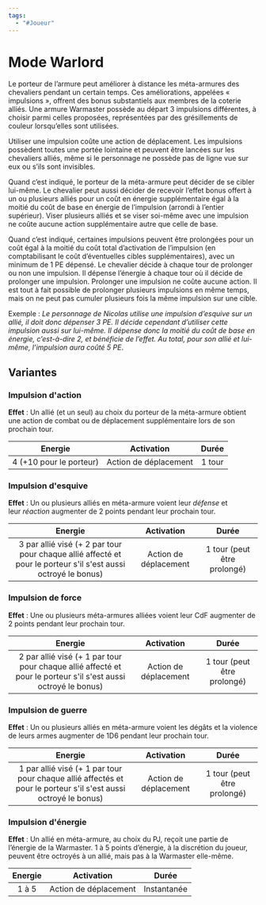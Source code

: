 ```yaml
---
tags:
  - "#Joueur"
---
```

# Mode Warlord

Le porteur de l’armure peut améliorer à distance les méta-armures des chevaliers pendant un certain temps. Ces améliorations, appelées « impulsions », offrent des bonus substantiels aux membres de la coterie alliés. Une armure Warmaster possède au départ 3 impulsions différentes, à choisir parmi celles proposées, représentées par des grésillements de couleur lorsqu’elles sont utilisées.

Utiliser une impulsion coûte une action de déplacement. Les impulsions possèdent toutes une portée lointaine et peuvent être lancées sur les chevaliers alliés, même si le personnage ne possède pas de ligne vue sur eux ou s’ils sont invisibles.

Quand c’est indiqué, le porteur de la méta-armure peut décider de se cibler lui-même. Le chevalier peut aussi décider de recevoir l’effet bonus offert à un ou plusieurs alliés pour un coût en énergie supplémentaire égal à la moitié du coût de base en énergie de l’impulsion (arrondi à l’entier supérieur). Viser plusieurs alliés et se viser soi-même avec une impulsion ne coûte aucune action supplémentaire autre que celle de base.

Quand c’est indiqué, certaines impulsions peuvent être prolongées pour un coût égal à la moitié du coût total d’activation de l’impulsion (en comptabilisant le coût d’éventuelles cibles supplémentaires), avec un minimum de 1 PE dépensé. Le chevalier décide à chaque tour de prolonger ou non une impulsion. Il dépense l’énergie à chaque tour où il décide de prolonger une impulsion. Prolonger une impulsion ne coûte aucune action. Il est tout à fait possible de prolonger plusieurs impulsions en même temps, mais on ne peut pas cumuler plusieurs fois la même impulsion sur une cible.

Exemple : _Le personnage de Nicolas utilise une impulsion d’esquive sur un allié, il doit donc dépenser 3 PE. Il décide cependant d’utiliser cette impulsion aussi sur lui-même. Il dépense donc la moitié du coût de base en énergie, c’est-à-dire 2, et bénéficie de l’effet. Au total, pour son allié et lui-même, l’impulsion aura coûté 5 PE_.

## Variantes

### Impulsion d'action
**Effet** : Un allié (et un seul) au choix du porteur de la méta-armure obtient une action de combat ou de déplacement supplémentaire lors de son prochain tour.

|         Energie         |      Activation       | Durée  |
| :---------------------: | :-------------------: | :----: |
| 4 (+10 pour le porteur) | Action de déplacement | 1 tour |
### Impulsion d'esquive
**Effet** : Un ou plusieurs alliés en méta-armure voient leur _défense_ et leur _réaction_ augmenter de 2 points pendant leur prochain tour.

|                                                    Energie                                                     |      Activation       |            Durée            |
| :------------------------------------------------------------------------------------------------------------: | :-------------------: | :-------------------------: |
| 3 par allié visé (+ 2 par tour pour chaque allié affecté et pour le porteur s'il s'est aussi octroyé le bonus) | Action de déplacement | 1 tour (peut être prolongé) |
### Impulsion de force
**Effet** : Une ou plusieurs méta-armures alliées voient leur CdF augmenter de 2 points pendant leur prochain tour.

|                                                    Energie                                                     |      Activation       |            Durée            |
| :------------------------------------------------------------------------------------------------------------: | :-------------------: | :-------------------------: |
| 2 par allié visé (+ 1 par tour pour chaque allié affecté et pour le porteur s'il s'est aussi octroyé le bonus) | Action de déplacement | 1 tour (peut être prolongé) |
### Impulsion de guerre
**Effet** : Un ou plusieurs alliés en méta-armure voient les dégâts et la violence de leurs armes augmenter de 1D6 pendant leur prochain tour.

|                                                     Energie                                                     |      Activation       |            Durée            |
| :-------------------------------------------------------------------------------------------------------------: | :-------------------: | :-------------------------: |
| 1 par allié visé (+ 1 par tour pour chaque allié affectés et pour le porteur s'il s'est aussi octroyé le bonus) | Action de déplacement | 1 tour (peut être prolongé) 
### Impulsion d'énergie
**Effet** : Un allié en méta-armure, au choix du PJ, reçoit une partie de l’énergie de la Warmaster. 1 à 5 points d’énergie, à la discrétion du joueur, peuvent être octroyés à un allié, mais pas à la Warmaster elle-même.

|  Energie  |      Activation       |      Durée      |
| :-------: | :-------------------: | :-------------: |
| 1 à 5<br> | Action de déplacement | Instantanée<br> |
